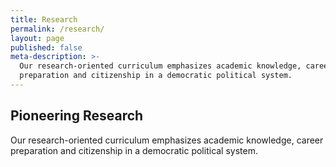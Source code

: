 ```yaml
---
title: Research
permalink: /research/
layout: page
published: false
meta-description: >-
  Our research-oriented curriculum emphasizes academic knowledge, career 
  preparation and citizenship in a democratic political system.
---
```

## Pioneering Research
 
Our research-oriented curriculum emphasizes academic knowledge, career preparation and citizenship in a democratic political system.
